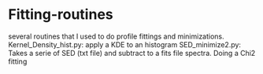 # Fitting-routines
several routines that I used to do profile fittings and minimizations.
Kernel_Density_hist.py: apply a KDE to an histogram
SED_minimize2.py: Takes a serie of SED (txt file) and subtract to a fits file spectra. Doing a Chi2 fitting 
